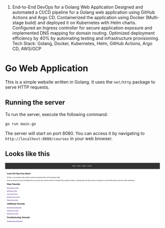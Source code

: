 1. End-to-End DevOps for a Golang Web Application
Designed and automated a CI/CD pipeline for a Golang web application using GitHub Actions and Argo CD.
Containerized the application using Docker (Multi-stage build) and deployed it on Kubernetes with Helm charts.
Configured an Ingress controller for secure application exposure and implemented DNS mapping for domain routing.
Optimized deployment efficiency by 40% by automating testing and infrastructure provisioning.
Tech Stack: Golang, Docker, Kubernetes, Helm, GitHub Actions, Argo CD, AWS/GCP




# Go Web Application

This is a simple website written in Golang. It uses the `net/http` package to serve HTTP requests.

## Running the server

To run the server, execute the following command:

```bash
go run main.go
```

The server will start on port 8080. You can access it by navigating to `http://localhost:8080/courses` in your web browser.

## Looks like this

![Website](static/images/golang-website.png)


